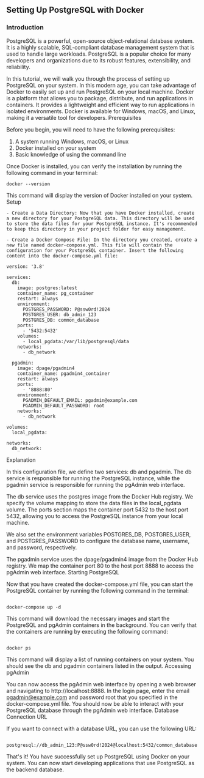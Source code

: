 ## Setting Up PostgreSQL with Docker
### Introduction

PostgreSQL is a powerful, open-source object-relational database system. It is a highly scalable, SQL-compliant database management system that is used to handle large workloads. PostgreSQL is a popular choice for many developers and organizations due to its robust features, extensibility, and reliability.

In this tutorial, we will walk you through the process of setting up PostgreSQL on your system. In this modern age, you can take advantage of Docker to easily set up and run PostgreSQL on your local machine. Docker is a platform that allows you to package, distribute, and run applications in containers. It provides a lightweight and efficient way to run applications in isolated environments. Docker is available for Windows, macOS, and Linux, making it a versatile tool for developers.
Prerequisites

Before you begin, you will need to have the following prerequisites:

1. A system running Windows, macOS, or Linux
2. Docker installed on your system
3. Basic knowledge of using the command line

Once Docker is installed, you can verify the installation by running the following command in your terminal:

```
docker --version
```

This command will display the version of Docker installed on your system.
Setup

    - Create a Data Directory: Now that you have Docker installed, create a new directory for your PostgreSQL data. This directory will be used to store the data files for your PostgreSQL instance. It's recommended to keep this directory in your project folder for easy management.

    - Create a Docker Compose File: In the directory you created, create a new file named docker-compose.yml. This file will contain the configuration for your PostgreSQL container. Insert the following content into the docker-compose.yml file:

```
version: '3.8'

services:
  db:
    image: postgres:latest
    container_name: pg_container
    restart: always
    environment:
      POSTGRES_PASSWORD: P@ssw0rd!2024
      POSTGRES_USER: db_admin_123
      POSTGRES_DB: common_database
    ports:
      - '5432:5432'
    volumes:
      - local_pgdata:/var/lib/postgresql/data
    networks:
      - db_network

  pgadmin:
    image: dpage/pgadmin4
    container_name: pgadmin4_container
    restart: always
    ports:
      - '8888:80'
    environment:
      PGADMIN_DEFAULT_EMAIL: pgadmin@example.com
      PGADMIN_DEFAULT_PASSWORD: root
    networks:
      - db_network

volumes:
  local_pgdata:

networks:
  db_network:

```

Explanation

In this configuration file, we define two services: db and pgadmin. The db service is responsible for running the PostgreSQL instance, while the pgadmin service is responsible for running the pgAdmin web interface.

The db service uses the postgres image from the Docker Hub registry. We specify the volume mapping to store the data files in the local_pgdata volume. The ports section maps the container port 5432 to the host port 5432, allowing you to access the PostgreSQL instance from your local machine.

We also set the environment variables POSTGRES_DB, POSTGRES_USER, and POSTGRES_PASSWORD to configure the database name, username, and password, respectively.

The pgadmin service uses the dpage/pgadmin4 image from the Docker Hub registry. We map the container port 80 to the host port 8888 to access the pgAdmin web interface.
Starting PostgreSQL

Now that you have created the docker-compose.yml file, you can start the PostgreSQL container by running the following command in the terminal:

```

docker-compose up -d

```
This command will download the necessary images and start the PostgreSQL and pgAdmin containers in the background. You can verify that the containers are running by executing the following command:

```

docker ps

```

This command will display a list of running containers on your system. You should see the db and pgadmin containers listed in the output.
Accessing pgAdmin

You can now access the pgAdmin web interface by opening a web browser and navigating to http://localhost:8888. In the login page, enter the email pgadmin@example.com and password root that you specified in the docker-compose.yml file. You should now be able to interact with your PostgreSQL database through the pgAdmin web interface.
Database Connection URL

If you want to connect with a database URL, you can use the following URL:

```

postgresql://db_admin_123:P@ssw0rd!2024@localhost:5432/common_database

```

That's it! You have successfully set up PostgreSQL using Docker on your system. You can now start developing applications that use PostgreSQL as the backend database.

